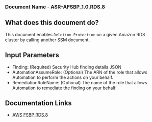 ### Document Name - ASR-AFSBP_1.0.RDS.8

## What does this document do?
This document enables `Deletion Protection` on a given Amazon RDS cluster by calling another SSM document.

## Input Parameters
* Finding: (Required) Security Hub finding details JSON
* AutomationAssumeRole: (Optional) The ARN of the role that allows Automation to perform the actions on your behalf.
* RemediationRoleName: (Optional) The name of the role that allows Automation to remediate the finding on your behalf.

## Documentation Links
* [AWS FSBP RDS.8](https://docs.aws.amazon.com/securityhub/latest/userguide/securityhub-standards-fsbp-controls.html#fsbp-rds-8)

